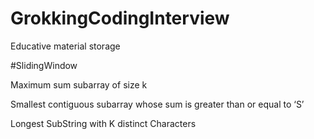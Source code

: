 # GrokkingCodingInterview
Educative material storage

#SlidingWindow

Maximum sum subarray of size k

Smallest contiguous subarray whose sum is greater than or equal to ‘S’

Longest SubString with K distinct Characters
